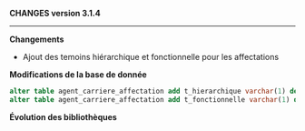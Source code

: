 **CHANGES version 3.1.4**

-----------

**Changements**

* Ajout des temoins hiérarchique et fonctionnelle pour les affectations

**Modifications de la base de donnée**

```sql
alter table agent_carriere_affectation add t_hierarchique varchar(1) default 'N';
alter table agent_carriere_affectation add t_fonctionnelle varchar(1) default 'N';
```

**Évolution des bibliothèques**

```bash
```
